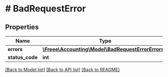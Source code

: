# # BadRequestError

## Properties

Name | Type | Description | Notes
------------ | ------------- | ------------- | -------------
**errors** | [**\Freee\Accounting\Model\BadRequestErrorErrors[]**](BadRequestErrorErrors.md) |  | [optional]
**status_code** | **int** |  | [optional]

[[Back to Model list]](../../README.md#models) [[Back to API list]](../../README.md#endpoints) [[Back to README]](../../README.md)
